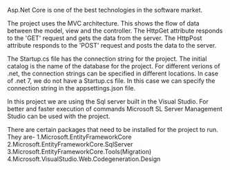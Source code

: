 Asp.Net Core is one of the best technologies in the software market.

The project uses the MVC architecture. This shows the flow of data between the model, view and the controller.
The HttpGet attribute responds to the 'GET' request and gets the data from the server.
The HttpPost attribute responds to the 'POST' request and posts the data to the server.

The Startup.cs file has the connection string for the project. The initial catalog is the name of the database for the project.
For different verions of .net, the connection strings can be specified in different locations. In case of .net 7, we do not have a Startup.cs file. In this case we can specify the connection string in the appsettings.json file.

In this project we are using the Sql server built in the Visual Studio. For better and faster execution of commands Microsoft SL Server Management Studio can be used with the project.

There are certain packages that need to be installed for the project to run. They are-
1.Microsoft.EntityFrameworkCore
2.Microsoft.EntityFrameworkCore.SqlServer
3.Microsoft.EntityFrameworkCore.Tools(Migration)
4.Microsoft.VisualStudio.Web.Codegeneration.Design
